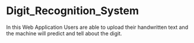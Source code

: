 # Digit_Recognition_System
In this Web Application Users are able to upload their handwritten text and the machine will predict and tell about the digit.
